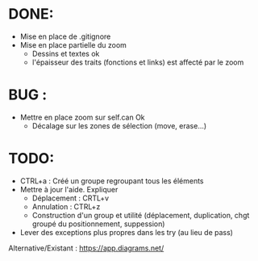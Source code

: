 # DONE:
+ Mise en place de .gitignore
+ Mise en place partielle du zoom
  + Dessins et textes ok
  + l'épaisseur des traits (fonctions et links) est affecté par le zoom

# BUG : 
+ Mettre en place zoom sur self.can Ok
  + Décalage sur les zones de sélection (move, erase...)

# TODO:
+ CTRL+a : Créé un groupe regroupant tous les éléments
+ Mettre à jour l'aide. Expliquer
  + Déplacement : CRTL+v
  + Annulation : CTRL+z
  + Construction d'un group et utilité (déplacement, duplication, chgt groupé du positionnement, suppession)
+ Lever des exceptions plus propres dans les try (au lieu de pass)

Alternative/Existant : https://app.diagrams.net/
